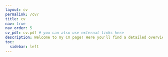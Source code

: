 ```yaml
---
layout: cv
permalink: /cv/
title: cv
nav: true
nav_order: 5
cv_pdf: cv.pdf # you can also use external links here
description: Welcome to my CV page! Here you'll find a detailed overview of my professional journey, showcasing my skills, achievements, and experiences. Whether you're exploring my educational background, technical expertise, or past projects, this page provides a comprehensive look into what I bring to the table. Let’s connect and create something amazing together!.
toc:
  sidebar: left
---
```

